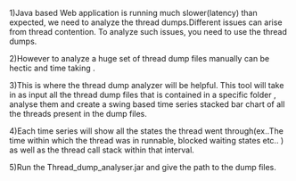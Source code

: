  1)Java based Web application is running much slower(latency)  than expected, we need to analyze the  thread dumps.Different issues can arise from thread contention. To analyze such issues, you need to use the thread dumps.
  
 2)However to analyze a huge set of thread dump files  manually can be hectic and time taking .
 
 3)This is where the  thread dump analyzer will be helpful.  This tool will take in as input all the thread dump files that is contained in a specific folder  , analyse them and create a  swing based  time series stacked bar chart of all the threads present in the dump files.

 4)Each time series will show all the states the thread went through(ex..The time within which the thread was in runnable, blocked waiting  states etc.. ) as well as the thread call stack within that interval.

 5)Run the Thread_dump_analyser.jar and give the path to the dump files.
